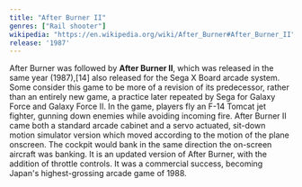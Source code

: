 ```yaml
---
title: "After Burner II"
genres: ["Rail shooter"]
wikipedia: "https://en.wikipedia.org/wiki/After_Burner#After_Burner_II"
release: '1987'
---
```

After Burner was followed by **After Burner II**, which was released in the same year (1987),[14] also released for the Sega X Board arcade system. Some consider this game to be more of a revision of its predecessor, rather than an entirely new game, a practice later repeated by Sega for Galaxy Force and Galaxy Force II. In the game, players fly an F-14 Tomcat jet fighter, gunning down enemies while avoiding incoming fire. After Burner II came both a standard arcade cabinet and a servo actuated, sit-down motion simulator version which moved according to the motion of the plane onscreen. The cockpit would bank in the same direction the on-screen aircraft was banking. It is an updated version of After Burner, with the addition of throttle controls. It was a commercial success, becoming Japan's highest-grossing arcade game of 1988. 